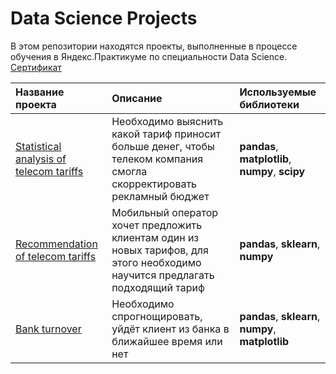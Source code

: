 # Data Science Projects
В этом репозитории находятся проекты, выполненные в процессе обучения в Яндекс.Практикуме по специальности Data Science. [Сертификат](https://github.com/fallnexy/Data-Science-Projects/blob/main/Certificate.pdf) 

| Название проекта | Описание | Используемые библиотеки |
| :-------------------- | :--------------------- |:---------------------------|
| [Statistical analysis of telecom tariffs](https://github.com/fallnexy/Data-Science-Projects/tree/main/statistical%20analysis%20of%20telecom%20tariffs) | Необходимо выяснить какой тариф приносит больше денег, чтобы телеком компания смогла скорректировать рекламный бюджет | **pandas**, **matplotlib**, **numpy**, **scipy** |
|[Recommendation of telecom tariffs](https://github.com/fallnexy/Data-Science-Projects/tree/main/recommendation%20of%20telecom%20tariffs)|Мобильный оператор хочет предложить клиентам один из новых тарифов, для этого необходимо научится предлагать подходящий тариф|**pandas**, **sklearn**, **numpy**|
|[Bank turnover](https://github.com/fallnexy/Data-Science-Projects/tree/main/bank%20turnover)|Необходимо спрогнощировать, уйдёт клиент из банка в ближайшее время или нет|**pandas**, **sklearn**, **numpy**, **matplotlib**|
